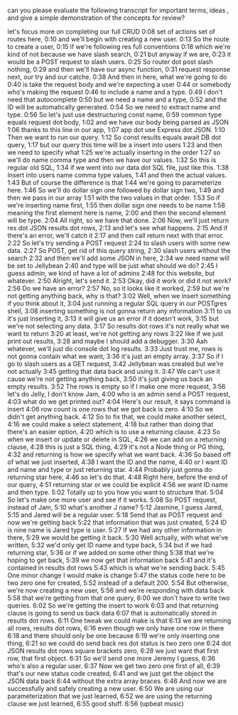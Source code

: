 can you please evaluate the following transcript for important terms, ideas , and give a simple demonstration of the concepts for review?


let's focus more on completing our full CRUD
0:08
set of actions set of routes here,
0:10
and we'll begin with creating a new user.
0:13
So the route to create a user,
0:15
if we're following res full conventions
0:18
which we're kind of not because we have slash search,
0:21
but anyway if we are,
0:23
it would be a POST request to slash users.
0:25
So router dot post slash nothing,
0:29
and then we'll have our async function,
0:31
request response next, our try and our catche.
0:38
And then in here, what we're going to do
0:40
is take the request body and we're expecting a user
0:44
or somebody who's making the request
0:46
to include a name and a type.
0:49
I don't need that autocomplete
0:50
but we need a name and a type,
0:52
and the ID will be automatically generated.
0:54
So we need to extract name and type.
0:56
So let's just use destructuring const name,
0:59
common type equals request dot body,
1:02
and we have our body being parsed as JSON
1:06
thanks to this line in our app,
1:07
app dot use Express dot JSON.
1:10
Then we want to run our query.
1:12
So const results equals await DB dot query,
1:17
but our query this time will be a insert into users
1:23
and then we need to specify what
1:25
we're actually inserting in the order
1:27
so we'll do name comma type and then we have our values.
1:32
So this is regular old SQL,
1:34
if we went into our data dot SQL file, just like this.
1:38
Insert into users name comma type values,
1:41
and then the actual values.
1:43
But of course the difference is that
1:44
we're going to parameterize here.
1:46
So we'll do dollar sign one followed by dollar sign two,
1:49
and then we pass in our array
1:51
with the two values in that order.
1:53
So if we're inserting name first,
1:55
then dollar sign one needs to be name
1:58
meaning the first element here is name,
2:00
and then the second element will be type.
2:04
All right, so we have that done.
2:06
Now, we'll just return res dot JSON results dot rows,
2:13
and let's see what happens.
2:15
And if there's an error, we'll catch it
2:17
and then call return next with that error.
2:22
So let's try sending a POST request
2:24
to slash users with some new data.
2:27
So POST, get rid of this query string,
2:30
slash users without the search
2:32
and then we'll add some JSON in here,
2:34
we need name will be set to Jellybean
2:40
and type will be just what should we do?
2:45
I guess admin, we kind of have a lot of admins
2:48
for this website, but whatever.
2:50
Alright, let's send it.
2:53
Okay, did it work or did it not work?
2:56
Do we have an error?
2:57
No, so it looks like it worked,
2:59
but we're not getting anything back, why is that?
3:02
Well, when we insert something if you think about it,
3:04
just running a regular SQL query in our POSTgres shell,
3:08
inserting something is not gonna return any information
3:11
to us it's just inserting it,
3:13
it will give us an error if it doesn't work,
3:15
but we're not selecting any data.
3:17
So results dot rows it's not really what we want to return
3:20
at least, we're not getting any rows
3:22
like if we just print out results,
3:28
and maybe I should add a debugger.
3:30
Aah whatever, we'll just do console dot log results.
3:33
Just trust me, rows is not gonna contain what we want,
3:36
it's just an empty array.
3:37
So if I go to slash users as a GET request,
3:42
Jellybean was created but we're not actually
3:45
getting that data back and using it.
3:47
We can't use it cause we're not getting anything back,
3:50
it's just giving us back an empty results.
3:52
The rows is empty so if I make one more request,
3:56
let's do Jelly, I don't know Jam,
4:00
who is an admin send a POST request,
4:03
what do we get printed out?
4:04
Here's our result, it says command is insert
4:06
row count is one rows that we got back is zero.
4:10
So we didn't get anything back.
4:12
So to fix that, we could make another select,
4:16
we could make a select statement,
4:18
but rather than doing that there's an easier option,
4:20
which is to use a returning clause.
4:23
So when we insert or update or delete in SQL,
4:26
we can add on a returning clause,
4:28
this is just a SQL thing,
4:29
it's not a Node thing or PG thing,
4:32
and returning is how we specify what we want back.
4:36
So based off of what we just inserted,
4:38
I want the ID and the name,
4:40
or I want ID and name and type or just returning star.
4:44
Probably just gonna do returning star here,
4:46
so let's do that.
4:48
Right here, before the end of our query,
4:51
returning star or we could be explicit
4:56
we want ID name and then type.
5:02
Totally up to you how you want to structure that.
5:04
So let's make one more user and see if it works.
5:08
So POST request, instead of Jam,
5:10
what's another J name?
5:12
Jasmine, I guess Jared,
5:15
and Jared will be a regular user.
5:18
Send that as POST request and now we're getting back
5:22
that information that was just created,
5:24
ID is nine name is Jared type is user.
5:27
If we had any other information in there,
5:29
we would be getting it back.
5:30
Well actually, with what we've written,
5:32
we'd only get ID name and type back,
5:34
but if we had returning star,
5:36
or if we added on some other thing
5:38
that we're hoping to get back,
5:39
we now get that information back
5:41
and it's contained in results dot rows
5:43
which is what we're sending back.
5:45
One minor change I would make is change
5:47
the status code here to be two zero one for created,
5:52
instead of a default 200.
5:54
But otherwise, we're now creating a new user,
5:56
and we're responding with data back
5:58
that we're getting from that one query,
6:00
we don't have to write two queries.
6:02
So we're getting the insert to work
6:03
and that returning clause is going to send us back data
6:07
that is automatically stored in results dot rows.
6:11
One tweak we could make is that
6:13
we are returning all rows, results dot rows,
6:16
even though we only have one row in there
6:18
and there should only be one because
6:19
we're only inserting one thing,
6:21
so we could do send back res dot status is two zero one
6:24
dot JSON results dot rows square brackets zero,
6:28
we just want that first row, that first object.
6:31
So we'll send one more Jeremy I guess,
6:36
who's also a regular user.
6:37
Now we get two zero one first of all,
6:39
that's our new status code created,
6:41
and we just get the object the JSON data back
6:44
without the extra array braces.
6:46
And now we are successfully and safely creating a new user.
6:50
We are using our parameterization that we just learned,
6:52
we are using the returning clause we just learned,
6:55
good stuff.
6:56
(upbeat music)